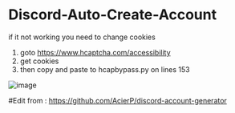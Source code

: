 # Discord-Auto-Create-Account



if it not working you need to change cookies
1. goto https://www.hcaptcha.com/accessibility
2. get cookies
3. then copy and paste to hcapbypass.py on lines 153


![image](https://user-images.githubusercontent.com/59871949/136517164-b084c267-1c2b-481d-85de-150c0f9a1a8e.png)


#Edit from : https://github.com/AcierP/discord-account-generator
